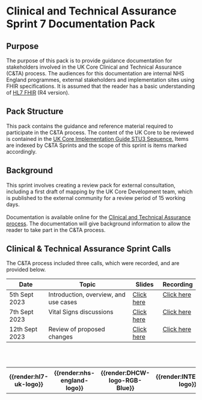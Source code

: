 # Clinical and Technical Assurance Sprint 7 Documentation Pack

## Purpose
The purpose of this pack is to provide guidance documentation for stakeholders involved in the UK Core Clinical and Technical Assurance (C&TA) process.
The audiences for this documentation are internal NHS England programmes, external stakeholders and implementation sites using FHIR specifications. It is assumed that the reader has a basic understanding of <a href="https://www.hl7.org/fhir/r4/index.html" target="_blank">HL7 FHIR</a> (R4 version).

## Pack Structure
This pack contains the guidance and reference material required to participate in the C&TA process. The content of the UK Core to be reviewed is contained in the <a href="https://simplifier.net/guide/UK-Core-Implementation-Guide-STU3-Sequence/Home?version=1.7.0" target="_blank">UK Core Implementation Guide STU3 Sequence.</a> Items are indexed by C&TA Sprints and the scope of this sprint is items marked accordingly.
 

## Background

This sprint involves creating a review pack for external consultation, including a first draft of mapping by the UK Core Development team, which is published to the external community for a review period of 15 working days. <br><br>
Documentation is available online for the <a href="https://simplifier.net/guide/HL7FHIRUKCoreDesignandDevelopmentApproach/Home/AssuranceandEndorsement/Clinical-and-Technical-Assurance.guide.md?version=current" Target="_blank">Clinical and Technical Assurance process</a>. The documentation will give background information to allow the reader to take part in the C&TA process. 

## Clinical & Technical Assurance Sprint Calls

The C&TA process included three calls, which were recorded, and are provided below.

<table class="assets">
<thead>
<tr>
<th class="comparison-fhir">Date</th>
<th class="comparison-fhir">Topic</th>
<th class="comparison-fhir">Slides</th>
<th class="comparison-fhir">Recording</th>
</tr>
</thead>
<tbody style="vertical-align:top">
<tr>
<td class="comparison-fhir">5th Sept 2023</td>
<td class="comparison-fhir">Introduction, overview, and use cases</td>
<td class="comparison-fhir"><a href="https://docs.google.com/presentation/d/1aMubUphhLtEhBaur_-3jPlTs-gBG8Z5j/edit?usp=drive_link" target="_blank">Click here</a></td>
<td class="comparison-fhir"><a href="https://drive.google.com/file/d/1Pt8JaeEpR27fuv1Y8hUF_mlaXZ7ipRHI/view?usp=drive_link" target="_blank">Click here</a></td>
</tr>
<tr>
<td class="comparison-fhir">7th Sept 2023</td>
<td class="comparison-fhir">Vital Signs discussions</td>
<td class="comparison-fhir"><a href="https://docs.google.com/presentation/d/1Z-cJIbFkoMhVJS53EK-snpxrZuxQ-w5_/edit?usp=drive_link" target="_blank">Click here</a></td>
<td class="comparison-fhir"><a href="https://drive.google.com/file/d/1LZe4l_55N8mLCZ_wRjfR70IRUM3W0T1n/view?usp=drive_link" target="_blank">Click here</a></td>
</tr>
<tr>
<td class="comparison-fhir">12th Sept 2023</td>
<td class="comparison-fhir">Review of proposed changes</td>
<td class="comparison-fhir"><a href="https://docs.google.com/presentation/d/14OS8ej9IUgNReQUPFrfhvjRqzwpUt5Ko/edit?usp=drive_link" target="_blank">Click here</a></td>
<td class="comparison-fhir"><a href="https://drive.google.com/file/d/1Yxz0c2BsrQVfcb1f2qIgbUfYbPb3CEDL/view?usp=drive_link" target="_blank">Click here</a></td>
</tr>
</table>



<br/><br/>

<table align="center">
  <tr>
    <th>{{render:hl7-uk-logo}}</th>
    <th>{{render:nhs-england-logo}}</th>
    <th>{{render:DHCW-logo-RGB-Blue}}</th>
    <th>{{render:INTEROpen-logo}}</th>
    <th>{{render:PRSB-logo}}</th>
  </tr>
</table>

